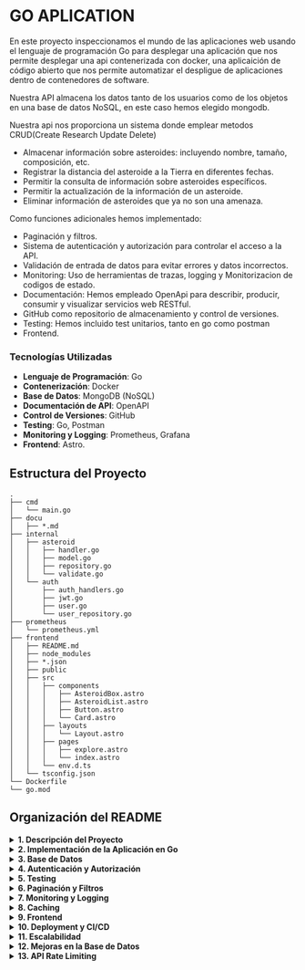 # GO APLICATION

En este proyecto inspeccionamos el mundo de las aplicaciones web usando el lenguaje de programación Go para desplegar una aplicación que nos permite desplegar una api contenerizada con docker, una aplicaición de código abierto que nos permite automatizar el despligue de aplicaciones dentro de contenedores de software.

Nuestra API almacena los datos tanto de los usuarios como de los objetos en una base de datos NoSQL, en este caso hemos elegido mongodb.

Nuestra api nos proporciona un sistema donde emplear metodos CRUD(Create Research Update Delete)
* Almacenar información sobre asteroides: incluyendo nombre, tamaño, composición, etc.
* Registrar la distancia del asteroide a la Tierra en diferentes fechas.
* Permitir la consulta de información sobre asteroides específicos.
* Permitir la actualización de la información de un asteroide.
* Eliminar información de asteroides que ya no son una amenaza.

Como funciones adicionales hemos implementado:

* Paginación y filtros.
* Sistema de autenticación y autorización para controlar el acceso a la API.
* Validación de entrada de datos para evitar errores y datos incorrectos.
* Monitoring: Uso de herramientas de trazas, logging y Monitorizacion de codigos de estado.
* Documentación: Hemos empleado OpenApi para describir, producir, consumir y visualizar servicios web RESTful.
* GitHub como repositorio de almacenamiento y control de versiones.
* Testing: Hemos incluido test unitarios, tanto en go como postman
* Frontend.

### Tecnologías Utilizadas

- **Lenguaje de Programación**: Go
- **Contenerización**: Docker
- **Base de Datos**: MongoDB (NoSQL)
- **Documentación de API**: OpenAPI
- **Control de Versiones**: GitHub
- **Testing**: Go, Postman
- **Monitoring y Logging**: Prometheus, Grafana
- **Frontend**: Astro.


## Estructura del Proyecto

```
.
├── cmd
│   └── main.go
├── docu
│   ├── *.md
├── internal
│   ├── asteroid
│   │   ├── handler.go
│   │   ├── model.go
│   │   ├── repository.go
│   │   └── validate.go
│   └── auth
│       ├── auth_handlers.go
│       ├── jwt.go
│       ├── user.go
│       └── user_repository.go
├── prometheus
│   └── prometheus.yml
├── frontend
│   ├── README.md
│   ├── node_modules
│   ├── *.json
│   ├── public
│   ├── src
│   │   ├── components
│   │   │   ├── AsteroidBox.astro
│   │   │   ├── AsteroidList.astro
│   │   │   ├── Button.astro
│   │   │   └── Card.astro
│   │   ├── layouts
│   │   │   └── Layout.astro
│   │   ├── pages
│   │   │   ├── explore.astro
│   │   │   └── index.astro
│   │   └── env.d.ts
│   └── tsconfig.json
└── Dockerfile
└── go.mod
```

## Organización del README

<details>
<summary><strong>1. Descripción del Proyecto</strong></summary>

- Introducción
- Objetivo del Proyecto
- Características Principales

</details>

<details>
<summary><strong>2. Implementación de la Aplicación en Go</strong></summary>

### 1. Estructura:

- **cmd/main.go**: Contiene el punto de entrada de la aplicación.
- **internal/asteroid/**: Contiene el código relacionado con los asteroides.
  - **model.go**: Define la estructura (modelo) de los asteroides.
  - **repository.go**: Gestiona el almacenamiento y la recuperación de datos.
  - **handler.go**: Maneja las solicitudes HTTP relacionadas con los asteroides.
- **internal/router/**: Configura las rutas de la API.
- **Dockerfile**: Define cómo se construye la imagen Docker para la aplicación.
- **go.mod**: Archivo de configuración del módulo Go.

### 2. ¿Qué es un Módulo Go y Cómo Inicializarlo?

Un módulo Go es una colección de paquetes Go que se gestionan como una unidad. Contiene un archivo `go.mod` que especifica las dependencias del proyecto. Para inicializar un módulo Go:

1. **Inicializar el Módulo**:
   ```bash
   go mod init e42-go-challenge
   ```

   Esto crea un archivo `go.mod` en el directorio raíz del proyecto.

2. **Agregar Dependencias**:
   A medida que se escriben importaciones de paquetes externos en el código, Go las añadirá automáticamente al archivo `go.mod`.

### 3. Definir el Modelo de Asteroide

El modelo de asteroide se define en `internal/asteroid/model.go`:

```go
package asteroid

type Asteroid struct {
    ID               string  `json:"id"`
    Name             string  `json:"name"`
    Diameter         float64 `json:"diameter"`
    DiscoveryDate    string  `json:"discovery_date"`
    ObservationCount int     `json:"observation_count"`
    DistanceFromEarth float64 `json:"distance_from_earth"`
}
```

#### Explicación de Campos:

- **ID**: Identificador único del asteroide.
- **Name**: Nombre del asteroide.
- **Diameter**: Diámetro del asteroide.
- **DiscoveryDate**: Fecha en que se descubrió el asteroide.
- **ObservationCount**: Número de observaciones del asteroide.
- **DistanceFromEarth**: Distancia del asteroide a la Tierra.

### 4. Aprendizajes:

  ```go
   import "go.mongodb.org/mongo-driver/bson/primitive"
   ```
   Esta librería ofrece tipos y funciones necesarios para trabajar con BSON (Binary JSON) en MongoDB. En particular, el tipo `primitive.ObjectID` se utiliza para representar los identificadores únicos (ObjectId) que MongoDB asigna a los documentos. Este tipo permite gestionar estos identificadores de manera adecuada dentro de la aplicación.

2. **¿Qué es esto: `json:"id" bson:"_id,omitempty"`?**
   Esta etiqueta se utiliza para especificar los nombres de los campos cuando el struct se serializa a JSON o BSON. Aquí está el desglose:
   - `json:"id"`: Indica que el campo `ID` debe ser serializado/deserializado con el nombre `id` en JSON.
   - `bson:"_id,omitempty"`: Indica que el campo `ID` debe ser serializado/deserializado con el nombre `_id` en BSON (formato utilizado por MongoDB). El atributo `omitempty` significa que el campo se omitirá en la serialización si está vacío o es su valor cero.

</details>

<details>
<summary><strong>3. Base de Datos</strong></summary>

- MongoDB
- Documentación Relevante

</details>

<details>
<summary><strong>4. Autenticación y Autorización</strong></summary>

- Protege tu API

</details>

<details>
<summary><strong>5. Testing</strong></summary>

- Pruebas Unitarias y de Integración

</details>

<details>
<summary><strong>6. Paginación y Filtros</strong></summary>

- Mejora de Usabilidad y Rendimiento

</details>

<details>
<summary><strong>7. Monitoring y Logging</strong></summary>

- Herramientas para Seguimiento en Tiempo Real

</details>

<details>
<summary><strong>8. Caching</strong></summary>

- Mejora de Rendimiento mediante Caché

</details>

<details>
<summary><strong>9. Frontend</strong></summary>

- Interfaz Web para Interactuar con la API

</details>

<details>
<summary><strong>10. Deployment y CI/CD</strong></summary>

- Configuración del Pipeline de CI/CD

</details>

<details>
<summary><strong>11. Escalabilidad</strong></summary>

- Preparación para Manejar Mayor Carga

</details>

<details>
<summary><strong>12. Mejoras en la Base de Datos</strong></summary>

- Optimización de la Base de Datos

</details>

<details>
<summary><strong>13. API Rate Limiting</strong></summary>

- Implementación de Limitación de Tasa para Proteger la API

</details>
